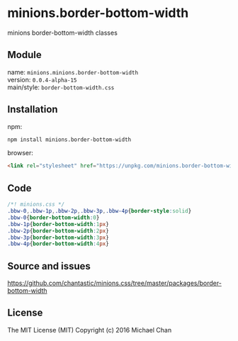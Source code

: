 # minions.border-bottom-width
minions border-bottom-width classes

## Module
name: `minions.minions.border-bottom-width`  
version: `0.0.4-alpha-15`  
main/style: `border-bottom-width.css`  

## Installation
npm:
```bash
npm install minions.border-bottom-width
```

browser:
```html
<link rel="stylesheet" href="https://unpkg.com/minions.border-bottom-width" />
```

## Code
```css
/*! minions.css */
.bbw-0,.bbw-1p,.bbw-2p,.bbw-3p,.bbw-4p{border-style:solid}
.bbw-0{border-bottom-width:0}
.bbw-1p{border-bottom-width:1px}
.bbw-2p{border-bottom-width:2px}
.bbw-3p{border-bottom-width:3px}
.bbw-4p{border-bottom-width:4px}

```

## Source and issues

https://github.com/chantastic/minions.css/tree/master/packages/border-bottom-width

## License

The MIT License (MIT)
Copyright (c) 2016 Michael Chan